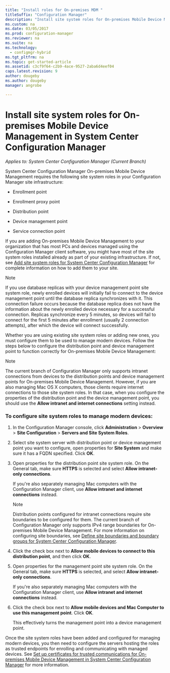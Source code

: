 ```yaml
---
title: "Install roles for On-premises MDM "
titleSuffix: "Configuration Manager"
description: "Install site system roles for On-premises Mobile Device Management in System Center Configuration Manager."
ms.custom: na
ms.date: 03/05/2017
ms.prod: configuration-manager
ms.reviewer: na
ms.suite: na
ms.technology:
  - configmgr-hybrid
ms.tgt_pltfrm: na
ms.topic: get-started-article
ms.assetid: c3cf9f64-c2b9-4ace-9527-2aba6d4eef04
caps.latest.revision: 9
author: dougeby
ms.author: dougeby
manager: angrobe

---
```

# Install site system roles for On-premises Mobile Device Management in System Center Configuration Manager

*Applies to: System Center Configuration Manager (Current Branch)*

System Center Configuration Manager On\-premises Mobile Device Management requires the following site system roles in your Configuration Manager site infrastructure:  

-   Enrollment point  

-   Enrollment proxy point  

-   Distribution point  

-   Device management point  

-   Service connection point  

 If you are adding On\-premises Mobile Device Management to your organization that has most PCs and devices managed using the Configuration Manager client software, you might have most of the site system roles installed already as part of your existing infrastructure. If not, see [Add site system roles for System Center Configuration Manager](../../core/servers/deploy/configure/add-site-system-roles.md) for complete information on how to add them to your site.  

> [!NOTE]  
>  If you use database replicas with   your device management point site system role, newly enrolled devices will initially fail to connect to the device management point until the database replica  synchronizes with it. This connection failure occurs because the database replica does not have the information about the newly enrolled device necessary for a successful connection. Replicas synchronize every 5 minutes, so devices will fail to connect for the first 5 minutes after enrollment (usually 2 connection attempts), after which the device will connect successfully.  

 Whether you are using existing site system roles or adding new ones, you must configure them to be used to manage modern devices. Follow the steps below to configure the distribution point and device management point to function correctly for On\-premises Mobile Device Management:  

> [!NOTE]  
>  The current branch of Configuration Manager only supports intranet connections from devices to the distribution points and device management points  for On\-premises Mobile Device Management. However, if you are also managing Mac OS X computers, those clients require internet connections to those site system roles. In that case, when you configure the properties of the distribution point and the device management point,  you should use the **Allow intranet and internet connections** setting instead.  

### To configure site system roles to manage modern devices:  

1.  In the Configuration Manager console, click **Administration** > **Overview** > **Site Configuration** > **Servers and Site System Roles**.  

2.  Select site system server with distribution point or device management point you want to configure, open properties for **Site System** and make sure it has a FQDN specified. Click **OK**.  

3.  Open properties for the distribution point site system role. On the General tab, make sure **HTTPS** is selected and select **Allow intranet-only connections**.  

     If you're also separately managing Mac computers with the Configuration Manager client, use **Allow intranet and internet connections** instead.  

    > [!NOTE]  
    >  Distribution points configured for intranet connections require site boundaries to be configured for them. The current branch of Configuration Manager only supports IPv4 range boundaries for On\-premises Mobile Device Management. For more information on configuring site boundaries, see [Define site boundaries and boundary groups for System Center Configuration Manager](../../core/servers/deploy/configure/define-site-boundaries-and-boundary-groups.md).  

4.  Click the check box next to **Allow mobile devices to connect to this distribution point**, and then click **OK**.  

5.  Open properties for the management point site system role. On the General tab, make sure **HTTPS** is selected, and select **Allow intranet-only connections**.  

     If you're also separately managing Mac computers with the Configuration Manager client, use **Allow intranet and internet connections** instead.  

6.  Click the check box next to **Allow mobile devices and Mac Computer to use this management point**. Click **OK**.  

     This effectively turns the management point into  a device management point.  

 Once the site system roles have been added and configured for managing modern devices, you then need to configure the servers hosting the roles as trusted endpoints for enrolling and communicating with managed devices. See [Set up certificates for trusted communications for On-premises Mobile Device Management in System Center Configuration Manager](../../mdm/get-started/set-up-certificates-on-premises-mdm.md) for more information.  
